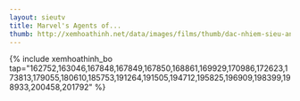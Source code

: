 ```yaml
---
layout: sieutv
title: Marvel's Agents of...
thumb: http://xemhoathinh.net/data/images/films/thumb/dac-nhiem-sieu-anh-hung-phan-1-marvels-agents-of-shield-season-1-2013.jpg
---
```

{% include xemhoathinh_bo tap="162752,163046,167848,167849,167850,168861,169929,170986,172623,173813,179055,180610,185753,191264,191505,194712,195825,196909,198399,198933,200458,201792" %} 
